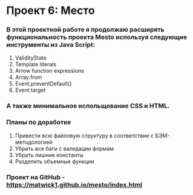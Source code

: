 # Проект 6: Место
### В этой проектной работе я продолжаю расширять функциональность проекта Mesto используя следующие инструменты из Java Script:
1. ValidityState
2. Template literals
3. Arrow function expressions
4. Array.from
5. Event.preventDefault()
6. Event.target
### А также минимальное испольщование CSS и HTML.

### Планы по доработке
1. Привести всю файловую структуру в соответствие с БЭМ-методологией
2. Убрать все баги с валидации формам
3. Убрать лишние константы
4. Разделить объемные функции

### Проект на GitHub - https://matwick1.github.io/mesto/index.html
